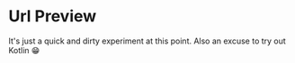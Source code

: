 Url Preview
=

It's just a quick and dirty experiment at this point. Also an excuse to try out Kotlin 😁